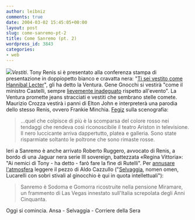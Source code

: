 ```yaml
---
author: leibniz
comments: true
date: 2004-03-02 15:45:05+00:00
layout: post
slug: come-sanremo-pt-2
title: Come Sanremo (pt. 2)
wordpress_id: 3843
categories:
- web
---
```


![](http://www.ajaster.com/images/flower.gif)_Vestiti_. Tony Renis si è presentato alla conferenza stampa di presentazione in doppiopetto bianco e cravatta nera: "[Ti sei vestito come Hannibal Lecter](http://www.ansa.it/fdg01/200403011900139970/20040301194632860795_ass.html)", gli ha detto la Ventura. Gene Gnocchi si vestirà "come il ministro Castelli, sempre [lievemente inadeguato](http://www.selvaggialucarelli.it/diario/index.asp) rispetto all'evento". La Ventura promette jeans stracciati e vestiti che sembrano stelle comete. Maurizio Crozza vestirà i panni di Elton John e interpreterà una parodia dello stesso Renis, ovvero Frankie Minchia. [Fegiz](http://www.corriere.it/edicola/index.jsp?path=SPETTACOLI&doc=APREaa) sulla scenografia: 


> ...quel che colpisce di più è la scomparsa del colore rosso nei tendaggi che rendeva così riconoscibile il teatro Ariston in televisione. Il nero luccicante arriva dappertutto, platea e galleria. Sono state risparmiate soltanto le poltrone che sono rimaste rosse.


Ieri a Sanremo è anche arrivato Roberto Ruggero, avvocato di Renis, a bordo di una Jaguar nera serie III sovereign, battezzata «Regina Vittoria»: "Ai nemici di Tony - ha detto - farò fare la fine di Rutelli". Per [annusare l'atmosfera](http://www.corriere.it/edicola/index.jsp?path=SPETTACOLI&doc=CAZ) leggere il pezzo di Aldo Cazzullo ("[Selvaggia](http://www.selvaggialucarelli.it/diario/index.asp), nomen omen, Lucarelli con sobri stivali al ginocchio è qui in quota intellettuali"): 


> Sanremo è Sodoma e Gomorra ricostruite nella pensione Miramare, un frammento di Las Vegas innestato sull'Italia screpolata degli Anni Cinquanta.




Oggi si comincia.
Ansa - Selvaggia - Corriere della Sera
